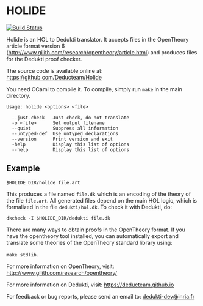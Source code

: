 HOLIDE
======

[![Build Status](https://travis-ci.org/Deducteam/Holide.svg?branch=master)](https://travis-ci.org/Deducteam/Holide)

Holide is an HOL to Dedukti translator. It accepts files in the
OpenTheory article format version 6
(http://www.gilith.com/research/opentheory/article.html) and produces
files for the Dedukti proof checker.

The source code is available online at:
https://github.com/Deducteam/Holide

You need OCaml to compile it. To compile, simply run `make` in the main
directory.

```
Usage: holide <options> <file>

  --just-check   Just check, do not translate
  -o <file>      Set output filename
  --quiet        Suppress all information
  --untyped-def  Use untyped declarations
  --version      Print version and exit
  -help          Display this list of options
  --help         Display this list of options
```

Example
-------

`$HOLIDE_DIR/holide file.art`

This produces a file named `file.dk` which is an encoding of the
theory of the file `file.art`. All generated files depend on the main
HOL logic, which is formalized in the file `dedukti/hol.dk`. To check
it with Dedukti, do:

`dkcheck -I $HOLIDE_DIR/dedukti file.dk`

There are many ways to obtain proofs in the OpenTheory format. If you
have the opentheory tool installed, you can automatically export and
translate some theories of the OpenTheory standard library using:

`make stdlib`.

For more information on OpenTheory, visit:
http://www.gilith.com/research/opentheory/

For more information on Dedukti, visit:
https://deducteam.github.io

For feedback or bug reports, please send an email to:
dedukti-dev@inria.fr
